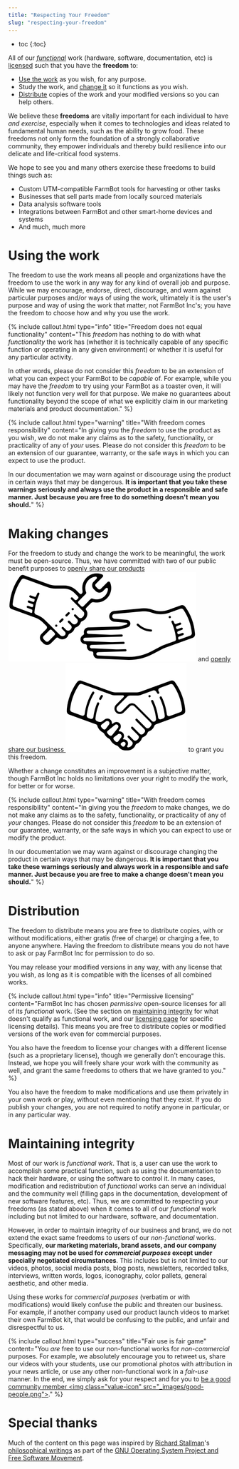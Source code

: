 ```yaml
---
title: "Respecting Your Freedom"
slug: "respecting-your-freedom"
---
```


* toc
{:toc}

All of our *[functional](#maintaining-integrity)* work (hardware, software, documentation, etc) is [licensed](../intro/licensing.md) such that you have the **freedom** to:
  * [Use the work](#using-the-work) as you wish, for any purpose.
  * Study the work, and [change it](#making-changes) so it functions as you wish.
  * [Distribute](#distribution) copies of the work and your modified versions so you can help others.

We believe these **freedoms** are vitally important for each individual to have *and exercise*, especially when it comes to technologies and ideas related to fundamental human needs, such as the ability to grow food. These freedoms not only form the foundation of a strongly collaborative community, they empower individuals and thereby build resilience into our delicate and life-critical food systems.

We hope to see you and many others exercise these freedoms to build things such as:

* Custom UTM-compatible FarmBot tools for harvesting or other tasks
* Businesses that sell parts made from locally sourced materials
* Data analysis software tools
* Integrations between FarmBot and other smart-home devices and systems
* And much, much more

# Using the work
The freedom to use the work means all people and organizations have the freedom to use the work in any way for any kind of overall job and purpose. While we may encourage, endorse, direct, discourage, and warn against particular purposes and/or ways of using the work, ultimately it is the user's purpose and way of using the work that matter, not FarmBot Inc's; you have the freedom to choose how and why you use the work.

{%
include callout.html
type="info"
title="Freedom does not equal functionality"
content="This *freedom* has nothing to do with what *functionality* the work has (whether it is technically capable of any specific function or operating in any given environment) or whether it is useful for any particular activity.

In other words, please do not consider this *freedom* to be an extension of what you can expect your FarmBot to be *capable* of. For example, while you may have the _freedom_ to try using your FarmBot as a toaster oven, it will likely not function very well for that purpose. We make no guarantees about functionality beyond the scope of what we explicitly claim in our marketing materials and product documentation."
%}



{%
include callout.html
type="warning"
title="With freedom comes responsibility"
content="In giving you the *freedom* to use the product as you wish, we do not make any claims as to the safety, functionality, or practicality of any of _your_ uses. Please do not consider this _freedom_ to be an extension of our guarantee, warranty, or the safe ways in which you can expect to use the product.

In our documentation we may warn against or discourage using the product in certain ways that may be dangerous. **It is important that you take these warnings seriously and always use the product in a responsible and safe manner. Just because you are free to do something doesn't mean you should.**"
%}

# Making changes
For the freedom to study and change the work to be meaningful, the work must be open-source. Thus, we have committed with two of our public benefit purposes to [openly share our products <span><img class="value-icon" src="_images/products.png"></span>](../../FarmBot-Inc/intro.md#openly-share-our-products) and [openly share our business <span><img class="value-icon" src="_images/business.png"></span>](../../FarmBot-Inc/intro.md#openly-share-our-business) to grant you this freedom.

Whether a change constitutes an improvement is a subjective matter, though FarmBot Inc holds no limitations over your right to modify the work, for better or for worse.

{%
include callout.html
type="warning"
title="With freedom comes responsibility"
content="In giving you the *freedom* to make changes, we do not make any claims as to the safety, functionality, or practicality of any of _your_ changes. Please do not consider this _freedom_ to be an extension of our guarantee, warranty, or the safe ways in which you can expect to use or modify the product.

In our documentation we may warn against or discourage changing the product in certain ways that may be dangerous. **It is important that you take these warnings seriously and always work in a responsible and safe manner. Just because you are free to make a change doesn't mean you should.**"
%}

# Distribution
The freedom to distribute means you are free to distribute copies, with or without modifications, either gratis (free of charge) or charging a fee, to anyone anywhere. Having the freedom to distribute means you do not have to ask or pay FarmBot Inc for permission to do so.

You may release your modified versions in any way, with any license that you wish, as long as it is compatible with the licenses of all combined works.

{%
include callout.html
type="info"
title="Permissive licensing"
content="FarmBot Inc has chosen *permissive* open-source licenses for all of its *functional* work. (See the section on [maintaining integrity](#maintaining-integrity) for what doesn't qualify as functional work, and our [licensing page](../intro/licensing.md) for specific licensing details). This means you are free to distribute copies or modified versions of the work even for commercial purposes.

You also have the freedom to license your changes with a different license (such as a proprietary license), though we generally don't encourage this. Instead, we hope you will freely share your work with the community as well, and grant the same freedoms to others that we have granted to you."
%}

You also have the freedom to make modifications and use them privately in your own work or play, without even mentioning that they exist. If you do publish your changes, you are not required to notify anyone in particular, or in any particular way.

# Maintaining integrity
Most of our work is _functional work_. That is, a user can use the work to accomplish some practical function, such as using the documentation to hack their hardware, or using the software to control it. In many cases, modification and redistribution of *functional* works can serve an individual and the community well (filling gaps in the documentation, development of new software features, etc). Thus, we are committed to respecting your freedoms (as stated above) when it comes to all of our *functional* work including but not limited to our hardware, software, and documentation.

However, in order to maintain integrity of our business and brand, we do not extend the exact same freedoms to users of our *non-functional* works. Specifically, **our marketing materials, brand assets, and our company messaging may not be used for _commercial purposes_ except under specially negotiated circumstances**. This includes but is not limited to our videos, photos, social media posts, blog posts, newsletters, recorded talks, interviews, written words, logos, iconography, color pallets, general aesthetic, and other media.

Using these works for _commercial purposes_ (verbatim or with modifications) would likely confuse the public and threaten our business. For example, if another company used our product launch videos to market their own FarmBot kit, that would be confusing to the public, and unfair and disrespectful to us.

{%
include callout.html
type="success"
title="Fair use is fair game"
content="You _are_ free to use our non-functional works for _non-commercial_ purposes. For example, we absolutely encourage you to retweet us, share our videos with your students, use our promotional photos with attribution in your news article, or use any other non-functional work in a *fair-use* manner. In the end, we simply ask for your respect and for you to [be a good community member <span><img class=\"value-icon\" src=\"_images/good-people.png\"></span>](../../FarmBot-Inc/intro.md#be-good-people)."
%}

# Special thanks
Much of the content on this page was inspired by [Richard Stallman](https://www.stallman.org/)'s [philosophical writings](https://www.gnu.org/philosophy/philosophy.html) as part of the [GNU Operating System Project and Free Software Movement](https://www.gnu.org/).


